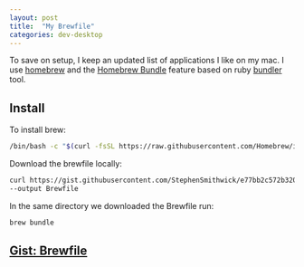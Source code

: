 ```yaml
---
layout: post
title:  "My Brewfile"
categories: dev-desktop
---
```


To save on setup, I keep an updated list of applications I like on my mac.  I use [homebrew](https://brew.sh/) and the [Homebrew Bundle](https://github.com/Homebrew/homebrew-bundle) feature based on ruby [bundler](https://bundler.io/) tool.

## Install
To install brew:
```zsh
/bin/bash -c "$(curl -fsSL https://raw.githubusercontent.com/Homebrew/install/HEAD/install.sh)"
```

Download the brewfile locally: 
```zsh
curl https://gist.githubusercontent.com/StephenSmithwick/e77bb2c572b320631ecef3f0d8740927/raw/a54946787f92f8b948933bbeb7261dcf7fa51338/Brewfile \
--output Brewfile
```

In the same directory we downloaded the Brewfile run:
```zsh
brew bundle
```

## [Gist: Brewfile](https://gist.github.com/StephenSmithwick/e77bb2c572b320631ecef3f0d8740927)

<script src="https://gist.github.com/StephenSmithwick/e77bb2c572b320631ecef3f0d8740927.js"></script>



